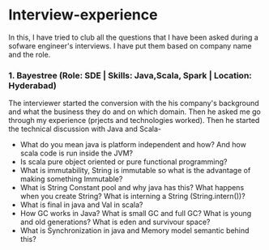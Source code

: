 # Interview-experience
In this, I have tried to club all the questions that I have been asked during a sofware engineer's interviews. I have put them based on company name and the role.

### 1. Bayestree  (Role: SDE | Skills: Java,Scala, Spark | Location: Hyderabad)
The interviewer started the conversion with the his company's background and what the business they do and on which domain. Then he asked me go through my experience (prjects and technologies worked). Then he started the technical discussion with Java and Scala- 
* What do you mean java is platform independent and how? And how scala code is run inside the JVM?
* Is scala pure object oriented or pure functional programming?
* What is immutability, String is immutable so what is the advantage of making something Immutable?
* What is String Constant pool and why java has this? What happens when you create String? What is interning a String (String.intern())?
* What is final in java and Val in scala?
* How GC works in Java? What is small GC and full GC? What is young and old generations? What is eden and survivour space?
* What is Synchronization in java and Memory model semantic behind this?

